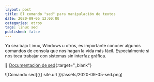 ```yaml
---
layout: post
title: El comando "sed" para manipulación de textos
date: 2020-09-05 12:00:00
categories: otros
tags: linux sed
published: false
---
```



Ya sea bajo Linux, Windows u otros, es importante conocer algunos comandos de consola que nos hagan la vida más fácil. Especialmente si nos toca trabajar con sistemas sin interfaz gráfica.

📌 [Documentación de sed](www.gnu.org/software/sed/manual/sed.html){:target="_blank"}

![Comando sed]({{ site.url }}/assets/2020-09-05-sed.png)
